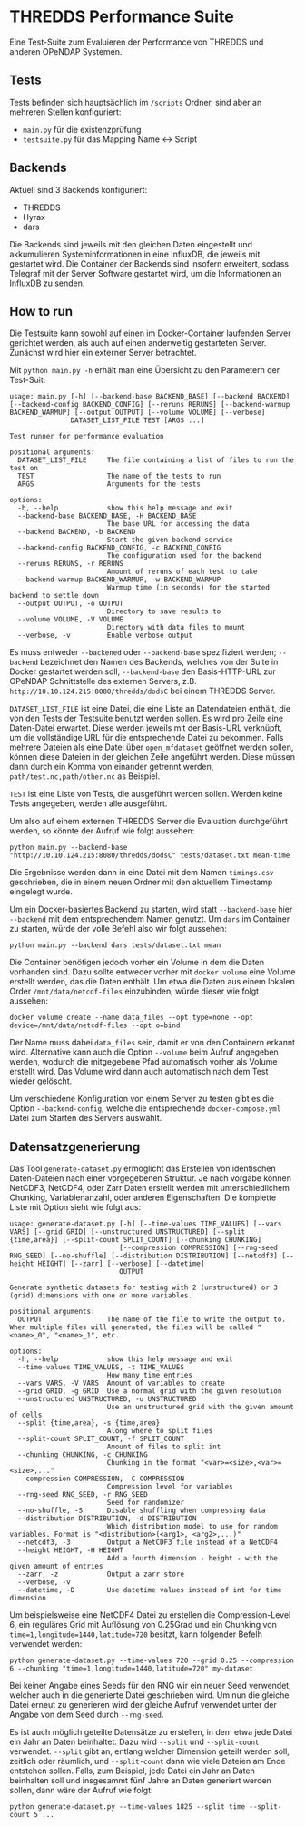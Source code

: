 # THREDDS Performance Suite

Eine Test-Suite zum Evaluieren der Performance von THREDDS und anderen OPeNDAP Systemen.

## Tests

Tests befinden sich hauptsächlich im `/scripts` Ordner, sind aber an mehreren Stellen konfiguriert:
- `main.py` für die existenzprüfung
- `testsuite.py` für das Mapping Name <-> Script

## Backends

Aktuell sind 3 Backends konfiguriert:
- THREDDS
- Hyrax
- dars

Die Backends sind jeweils mit den gleichen Daten eingestellt und akkumulieren Systeminformationen in eine InfluxDB, die jeweils mit gestartet wird.
Die Container der Backends sind insofern erweitert, sodass Telegraf mit der Server Software gestartet wird, um die Informationen an InfluxDB zu senden.

## How to run

Die Testsuite kann sowohl auf einen im Docker-Container laufenden Server gerichtet werden, als auch auf einen anderweitig gestarteten Server. Zunächst wird hier ein externer Server betrachtet.

Mit `python main.py -h` erhält man eine Übersicht zu den Parametern der Test-Suit:
```
usage: main.py [-h] [--backend-base BACKEND_BASE] [--backend BACKEND] [--backend-config BACKEND_CONFIG] [--reruns RERUNS] [--backend-warmup BACKEND_WARMUP] [--output OUTPUT] [--volume VOLUME] [--verbose]
               DATASET_LIST_FILE TEST [ARGS ...]

Test runner for performance evaluation

positional arguments:
  DATASET_LIST_FILE     The file containing a list of files to run the test on
  TEST                  The name of the tests to run
  ARGS                  Arguments for the tests

options:
  -h, --help            show this help message and exit
  --backend-base BACKEND_BASE, -H BACKEND_BASE
                        The base URL for accessing the data
  --backend BACKEND, -b BACKEND
                        Start the given backend service
  --backend-config BACKEND_CONFIG, -c BACKEND_CONFIG
                        The configuration used for the backend
  --reruns RERUNS, -r RERUNS
                        Amount of reruns of each test to take
  --backend-warmup BACKEND_WARMUP, -w BACKEND_WARMUP
                        Warmup time (in seconds) for the started backend to settle down
  --output OUTPUT, -o OUTPUT
                        Directory to save results to
  --volume VOLUME, -V VOLUME
                        Directory with data files to mount
  --verbose, -v         Enable verbose output
```

Es muss entweder `--backened` oder `--backend-base` spezifiziert werden; `--backend` bezeichnet den Namen des Backends, welches von der Suite in Docker gestartet werden soll, `--backend-base` den Basis-HTTP-URL zur OPeNDAP Schnittstelle des externen Servers, z.B. `http://10.10.124.215:8080/thredds/dodsC` bei einem THREDDS Server.

`DATASET_LIST_FILE` ist eine Datei, die eine Liste an Datendateien enthält, die von den Tests der Testsuite benutzt werden sollen. Es wird pro Zeile eine Daten-Datei erwartet. Diese werden jeweils mit der Basis-URL verknüpft, um die vollständige URL für die entsprechende Datei zu bekommen. Falls mehrere Dateien als eine Datei über `open_mfdataset` geöffnet werden sollen, können diese Dateien in der gleichen Zeile angeführt werden. Diese müssen dann durch ein Komma von einander getrennt werden, `path/test.nc,path/other.nc` as Beispiel.

`TEST` ist eine Liste von Tests, die ausgeführt werden sollen. Werden keine Tests angegeben, werden alle ausgeführt.

Um also auf einem externen THREDDS Server die Evaluation durchgeführt werden, so könnte der Aufruf wie folgt aussehen:
```shell
python main.py --backend-base "http://10.10.124.215:8080/thredds/dodsC" tests/dataset.txt mean-time
```
Die Ergebnisse werden dann in eine Datei mit dem Namen `timings.csv` geschrieben, die in einem neuen Ordner mit den aktuellem Timestamp eingelegt wurde.

Um ein Docker-basiertes Backend zu starten, wird statt `--backend-base` hier `--backend` mit dem entsprechendem Namen genutzt. Um `dars` im Container zu starten, würde der volle Befehl also wir folgt aussehen:
```shell
python main.py --backend dars tests/dataset.txt mean
```
Die Container benötigen jedoch vorher ein Volume in dem die Daten vorhanden sind. Dazu sollte entweder vorher mit `docker volume` eine Volume erstellt werden, das die Daten enthält. Um etwa die Daten aus einem lokalen Order `/mnt/data/netcdf-files` einzubinden, würde dieser wie folgt aussehen:
```shell
docker volume create --name data_files --opt type=none --opt device=/mnt/data/netcdf-files --opt o=bind
```
Der Name muss dabei `data_files` sein, damit er von den Containern erkannt wird.
Alternative kann auch die Option `--volume` beim Aufruf angegeben werden, wodurch die mitgegebene Pfad automatisch vorher als Volume erstellt wird. Das Volume wird dann auch automatisch nach dem Test wieder gelöscht.

Um verschiedene Konfiguration von einem Server zu testen gibt es die Option `--backend-config`, welche die entsprechende `docker-compose.yml` Datei zum Starten des Servers auswählt.

## Datensatzgenerierung

Das Tool `generate-dataset.py` ermöglicht das Erstellen von identischen Daten-Dateien nach einer vorgegebenen Struktur. Je nach vorgabe können NetCDF3, NetCDF4, oder Zarr Daten erstellt werden mit unterschiedlichem Chunking, Variablenanzahl, oder anderen Eigenschaften. Die komplette Liste mit Option sieht wie folgt aus:
```
usage: generate-dataset.py [-h] [--time-values TIME_VALUES] [--vars VARS] [--grid GRID] [--unstructured UNSTRUCTURED] [--split {time,area}] [--split-count SPLIT_COUNT] [--chunking CHUNKING]
                           [--compression COMPRESSION] [--rng-seed RNG_SEED] [--no-shuffle] [--distribution DISTRIBUTION] [--netcdf3] [--height HEIGHT] [--zarr] [--verbose] [--datetime]
                           OUTPUT

Generate synthetic datasets for testing with 2 (unstructured) or 3 (grid) dimensions with one or more variables.

positional arguments:
  OUTPUT                The name of the file to write the output to. When multiple files will generated, the files will be called "<name>_0", "<name>_1", etc.

options:
  -h, --help            show this help message and exit
  --time-values TIME_VALUES, -t TIME_VALUES
                        How many time entries
  --vars VARS, -V VARS  Amount of variables to create
  --grid GRID, -g GRID  Use a normal grid with the given resolution
  --unstructured UNSTRUCTURED, -u UNSTRUCTURED
                        Use an unstructured grid with the given amount of cells
  --split {time,area}, -s {time,area}
                        Along where to split files
  --split-count SPLIT_COUNT, -f SPLIT_COUNT
                        Amount of files to split int
  --chunking CHUNKING, -c CHUNKING
                        Chunking in the format "<var>=<size>,<var>=<size>,..."
  --compression COMPRESSION, -C COMPRESSION
                        Compression level for variables
  --rng-seed RNG_SEED, -r RNG_SEED
                        Seed for randomizer
  --no-shuffle, -S      Disable shuffling when compressing data
  --distribution DISTRIBUTION, -d DISTRIBUTION
                        Which distribution model to use for random variables. Format is "<distribution>(<arg1>, <arg2>,...)"
  --netcdf3, -3         Output a NetCDF3 file instead of a NetCDF4
  --height HEIGHT, -H HEIGHT
                        Add a fourth dimension - height - with the given amount of entries
  --zarr, -z            Output a zarr store
  --verbose, -v
  --datetime, -D        Use datetime values instead of int for time dimension
```

Um beispielsweise eine NetCDF4 Datei zu erstellen die Compression-Level 6, ein reguläres Grid mit Auflösung von 0.25Grad und ein Chunking von `time=1,longitude=1440,latitude=720` besitzt, kann folgender Befelh verwendet werden:
```
python generate-dataset.py --time-values 720 --grid 0.25 --compression 6 --chunking "time=1,longitude=1440,latitude=720" my-dataset
```

Bei keiner Angabe eines Seeds für den RNG wir ein neuer Seed verwendet, welcher auch in die generierte Datei geschrieben wird. Um nun die gleiche Datei erneut zu generieren wird der gleiche Aufruf verwendet unter der Angabe von dem Seed durch `--rng-seed`.

Es ist auch möglich geteilte Datensätze zu erstellen, in dem etwa jede Datei ein Jahr an Daten beinhaltet. Dazu wird `--split` und `--split-count` verwendet. `--split` gibt an, entlang welcher Dimension geteilt werden soll, zeitlich oder räumlich, und `--split-count` dann wie viele Dateien am Ende entstehen sollen. Falls, zum Beispiel, jede Datei ein Jahr an Daten beinhalten soll und insgesammt fünf Jahre an Daten generiert werden sollen, dann wäre der Aufruf wie folgt:
```
python generate-dataset.py --time-values 1825 --split time --split-count 5 ...
```